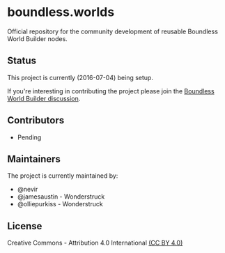 # boundless.worlds

Official repository for the community development of reusable Boundless World Builder nodes.

## Status

This project is currently (2016-07-04) being setup.

If you're interesting in contributing the project please join the [Boundless World Builder discussion](https://forum.playboundless.com/c/modding).

## Contributors

* Pending

## Maintainers

The project is currently maintained by:

* @nevir
* @jamesaustin - Wonderstruck
* @olliepurkiss - Wonderstruck

## License

Creative Commons - Attribution 4.0 International [(CC BY 4.0)](https://creativecommons.org/licenses/by/4.0/)
